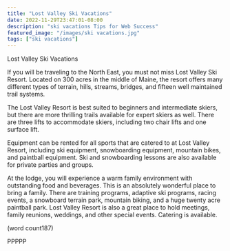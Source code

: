 ```yaml
---
title: "Lost Valley Ski Vacations"
date: 2022-11-29T23:47:01-08:00
description: "ski vacations Tips for Web Success"
featured_image: "/images/ski vacations.jpg"
tags: ["ski vacations"]
---
```


Lost Valley Ski Vacations

If you will be traveling to the North East, you must 
not miss Lost Valley Ski Resort. Located on 300 
acres in the middle of Maine, the resort offers many 
different types of terrain, hills, streams, bridges, and 
fifteen well maintained trail systems.

The Lost Valley Resort is best suited to beginners 
and intermediate skiers, but there are more thrilling 
trails available for expert skiers as well. There are 
three lifts to accommodate skiers, including two chair 
lifts and one surface lift.

Equipment can be rented for all sports that are 
catered to at Lost Valley Resort, including ski 
equipment, snowboarding equipment, mountain bikes, 
and paintball equipment. Ski and snowboarding 
lessons are also available for private parties and 
groups.

At the lodge, you will experience a warm family 
environment with outstanding food and beverages. 
This is an absolutely wonderful place to bring a family. 
There are training programs, adaptive ski programs, 
racing events, a snowboard terrain park, mountain 
biking, and a huge twenty acre paintball park.  Lost 
Valley Resort is also a great place to hold meetings, 
family reunions, weddings, and other special events. 
Catering is available.

(word count187)

PPPPP



